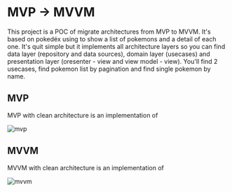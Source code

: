 # MVP -> MVVM

This project is a POC of migrate architectures from MVP to MVVM.
It's based on pokedéx using to show a list of pokemons and a detail of each one. It's quit simple but it implements all architecture layers so you can find data layer (repository and data sources), domain layer (usecases) and presentation layer (oresenter - view and view model - view).
You'll find 2 usecases, find pokemon list by pagination and find single pokemon by name.



## MVP

MVP with clean architecture is an implementation of 

![mvp](https://user-images.githubusercontent.com/13360891/110216537-a6d63500-7e7d-11eb-9b65-297c5acf27e5.PNG)


## MVVM

MVVM with clean architecture is an implementation of 

![mvvm](https://user-images.githubusercontent.com/13360891/111811562-2a901880-88a5-11eb-9566-4e2092f77008.png)

